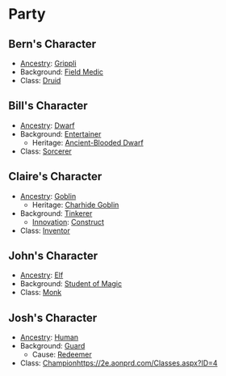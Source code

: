 # Party

## Bern's Character

- [Ancestry](https://2e.aonprd.com/Ancestries.aspx): [Grippli](https://2e.aonprd.com/Ancestries.aspx?ID=46)
- Background: [Field Medic](https://2e.aonprd.com/Backgrounds.aspx?ID=15)
- Class: [Druid](https://2e.aonprd.com/Classes.aspx?ID=6)

## Bill's Character

- [Ancestry](https://2e.aonprd.com/Ancestries.aspx): [Dwarf](https://2e.aonprd.com/Ancestries.aspx?ID=1)
- Background: [Entertainer](https://2e.aonprd.com/Backgrounds.aspx?ID=13)
   - Heritage: [Ancient-Blooded Dwarf](https://2e.aonprd.com/Heritages.aspx?ID=1)
- Class: [Sorcerer](https://2e.aonprd.com/Classes.aspx?ID=11)

## Claire's Character

- [Ancestry](https://2e.aonprd.com/Ancestries.aspx): [Goblin](https://2e.aonprd.com/Ancestries.aspx?ID=4)
   - Heritage: [Charhide Goblin](https://2e.aonprd.com/Heritages.aspx?ID=16)
- Background: [Tinkerer](https://2e.aonprd.com/Backgrounds.aspx?ID=34)
   - [Innovation](https://2e.aonprd.com/Innovations.aspx): [Construct](https://2e.aonprd.com/Innovations.aspx?ID=2)
- Class: [Inventor](https://2e.aonprd.com/Classes.aspx?ID=19)

## John's Character

- [Ancestry](https://2e.aonprd.com/Ancestries.aspx): [Elf](https://2e.aonprd.com/Ancestries.aspx?ID=2)
- Background: [Student of Magic](https://2e.aonprd.com/Backgrounds.aspx?ID=238)
- Class: [Monk](https://2e.aonprd.com/Classes.aspx?ID=8)

## Josh's Character

- [Ancestry](https://2e.aonprd.com/Ancestries.aspx): [Human](https://2e.aonprd.com/Ancestries.aspx?ID=6)
- Background: [Guard](https://2e.aonprd.com/Backgrounds.aspx?ID=19)
   - Cause: [Redeemer](https://2e.aonprd.com/Causes.aspx?ID=2)
- Class: [Champion](https://2e.aonprd.com/Classes.aspx?ID=4)https://2e.aonprd.com/Classes.aspx?ID=4
